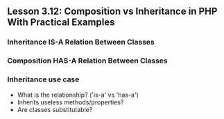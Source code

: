 ## Lesson 3.12: Composition vs Inheritance in PHP With Practical Examples

### Inheritance IS-A Relation Between Classes
### Composition HAS-A Relation Between Classes

### Inheritance use case
- What is the relationship? ('is-a' vs 'has-a')
- Inherits useless methods/properties?
- Are classes substitutable?